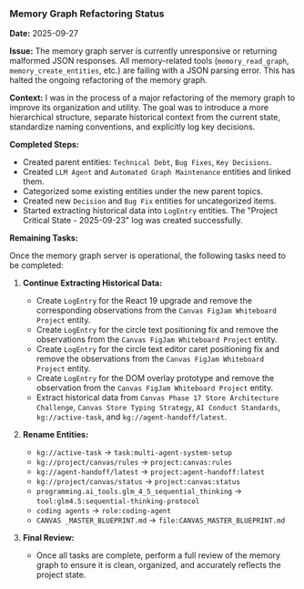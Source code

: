### Memory Graph Refactoring Status

**Date:** 2025-09-27

**Issue:** The memory graph server is currently unresponsive or returning malformed JSON responses. All memory-related tools (`memory_read_graph`, `memory_create_entities`, etc.) are failing with a JSON parsing error. This has halted the ongoing refactoring of the memory graph.

**Context:** I was in the process of a major refactoring of the memory graph to improve its organization and utility. The goal was to introduce a more hierarchical structure, separate historical context from the current state, standardize naming conventions, and explicitly log key decisions.

**Completed Steps:**
*   Created parent entities: `Technical Debt`, `Bug Fixes`, `Key Decisions`.
*   Created `LLM Agent` and `Automated Graph Maintenance` entities and linked them.
*   Categorized some existing entities under the new parent topics.
*   Created new `Decision` and `Bug Fix` entities for uncategorized items.
*   Started extracting historical data into `LogEntry` entities. The "Project Critical State - 2025-09-23" log was created successfully.

**Remaining Tasks:**

Once the memory graph server is operational, the following tasks need to be completed:

1.  **Continue Extracting Historical Data:**
    *   Create `LogEntry` for the React 19 upgrade and remove the corresponding observations from the `Canvas FigJam Whiteboard Project` entity.
    *   Create `LogEntry` for the circle text positioning fix and remove the observations from the `Canvas FigJam Whiteboard Project` entity.
    *   Create `LogEntry` for the circle text editor caret positioning fix and remove the observations from the `Canvas FigJam Whiteboard Project` entity.
    *   Create `LogEntry` for the DOM overlay prototype and remove the observation from the `Canvas FigJam Whiteboard Project` entity.
    *   Extract historical data from `Canvas Phase 17 Store Architecture Challenge`, `Canvas Store Typing Strategy`, `AI Conduct Standards`, `kg://active-task`, and `kg://agent-handoff/latest`.

2.  **Rename Entities:**
    *   `kg://active-task` -> `task:multi-agent-system-setup`
    *   `kg://project/canvas/rules` -> `project:canvas:rules`
    *   `kg://agent-handoff/latest` -> `project:agent-handoff:latest`
    *   `kg://project/canvas/status` -> `project:canvas:status`
    *   `programming.ai_tools.glm_4_5_sequential_thinking` -> `tool:glm4.5:sequential-thinking-protocol`
    *   `coding agents` -> `role:coding-agent`
    *   `CANVAS _MASTER_BLUEPRINT.md` -> `file:CANVAS_MASTER_BLUEPRINT.md`

3.  **Final Review:**
    *   Once all tasks are complete, perform a full review of the memory graph to ensure it is clean, organized, and accurately reflects the project state.
